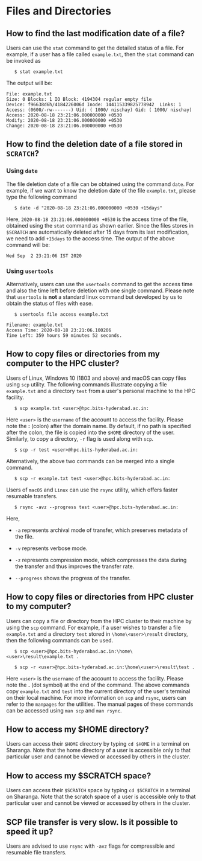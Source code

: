 Files and Directories
=====================

How to find the last modification date of a file?
-------------------------------------------------

Users can use the `stat` command to get the detailed status of a file.
For example, if a user has a file called `example.txt`, then the `stat`
command can be invoked as

``` {.bash}
   $ stat example.txt
```

The output will be:

``` {.bash}
File: example.txt
Size: 0 Blocks: 1 IO Block: 4194304 regular empty file
Device: f96638d6h/4184226006d Inode: 144115339825778942  Links: 1
Access: (0600/-rw-------) Uid: ( 1000/ nischay) Gid: ( 1000/ nischay)
Access: 2020-08-18 23:21:06.000000000 +0530
Modify: 2020-08-18 23:21:06.000000000 +0530
Change: 2020-08-18 23:21:06.000000000 +0530
```

How to find the deletion date of a file stored in `SCRATCH`?
------------------------------------------------------------

### Using `date`

The file deletion date of a file can be obtained using the command
`date`. For example, if we want to know the deletion date of the file
`example.txt`, please type the following command

``` {.bash}
   $ date -d "2020-08-18 23:21:06.000000000 +0530 +15days"
```

Here, `2020-08-18 23:21:06.000000000 +0530` is the access time of the
file, obtained using the `stat` command as shown earlier. Since the
files stores in `$SCRATCH` are automatically deleted after $15$ days
from its last modification, we need to add `+15days` to the access time.
The output of the above command will be:

``` {.bash}
Wed Sep  2 23:21:06 IST 2020
```

### Using `usertools`

Alternatively, users can use the `usertools` command to get the access
time and also the time left before deletion with one single command.
Please note that `usertools` is **not** a standard linux command but
developed by us to obtain the status of files with ease.

``` {.bash}
   $ usertools file access example.txt
```

``` {.bash}
Filename: example.txt
Access Time: 2020-08-18 23:21:06.100206
Time Left: 359 hours 59 minutes 52 seconds.
```

How to copy files or directories from my computer to the HPC cluster?
---------------------------------------------------------------------

Users of Linux, Windows 10 (1803 and above) and macOS can copy files
using `scp` utility. The following commands illustrate copying a file
`example.txt` and a directory `test` from a user's personal machine to
the HPC facility.

``` {.bash}
   $ scp example.txt <user>@hpc.bits-hyderabad.ac.in:
```

Here `<user>` is the `username` of the account to access the facility.
Please note the **:** (colon) after the domain name. By default, if no
path is specified after the colon, the file is copied into the `$HOME`
directory of the user. Similarly, to copy a directory, `-r` flag is used
along with `scp`.

``` {.bash}
   $ scp -r test <user>@hpc.bits-hyderabad.ac.in:
```

Alternatively, the above two commands can be merged into a single
command.

``` {.bash}
   $ scp -r example.txt test <user>@hpc.bits-hyderabad.ac.in:
```

Users of `macOS` and `Linux` can use the `rsync` utility, which offers
faster resumable transfers.

``` {.bash}
   $ rsync -avz --progress test <user>@hpc.bits-hyderabad.ac.in:
```

Here,

-   `-a` represents archival mode of transfer, which preserves metadata
    of the file.

-   `-v` represents verbose mode.

-   `-z` represents compression mode, which compresses the data during
    the transfer and thus improves the transfer rate.

-   `--progress` shows the progress of the transfer.

How to copy files or directories from HPC cluster to my computer?
-----------------------------------------------------------------

Users can copy a file or directory from the HPC cluster to their machine
by using the `scp` command. For example, if a user wishes to transfer a
file `example.txt` and a directory `test` stored in
`\home\<user>\result` directory, then the following commands can be
used.

``` {.bash}
   $ scp <user>@hpc.bits-hyderabad.ac.in:\home\<user>\result\example.txt .
```

``` {.bash}
   $ scp -r <user>@hpc.bits-hyderabad.ac.in:\home\<user>\result\test .
```

Here `<user>` is the `username` of the account to access the facility.
Please note the **.** (dot symbol) at the end of the command. The above
commands copy `example.txt` and `test` into the current directory of the
user's terminal on their local machine. For more information on `scp`
and `rsync`, users can refer to the `manpages` for the utilities. The
manual pages of these commands can be accessed using `man scp` and
`man rsync`.

How to access my \$HOME directory? 
----------------------------------

Users can access their `$HOME` directory by typing `cd $HOME` in a
terminal on Sharanga. Note that the home directory of a user is
accessible only to that particular user and cannot be viewed or accessed
by others in the cluster.

How to access my \$SCRATCH space? 
---------------------------------

Users can access their `$SCRATCH` space by typing `cd $SCRATCH` in a
terminal on Sharanga. Note that the scratch space of a user is
accessible only to that particular user and cannot be viewed or accessed
by others in the cluster.

SCP file transfer is very slow. Is it possible to speed it up?
--------------------------------------------------------------

Users are advised to use `rsync` with `-avz` flags for compressible and
resumable file transfers.

